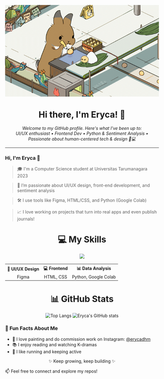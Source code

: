 <div align="center">
  <a href="https://github.com/erycaaaaa">
    <img 
      src="./assets/DYYM Family - Freelance artist in Chengdu, China.gif" 
      alt="Hello World, I'm eryca!" 
      width="800" 
      height="300"
    />
  </a>
</div>

<h1 align="center">Hi there, I'm Eryca! 👋</h1>

<p align="center">
  <em>Welcome to my GitHub profile. Here's what I've been up to:</em> <br>
  <em>UI/UX enthusiast • Frontend Dev • Python &amp; Sentiment Analysis • Passionate about human-centered tech &amp; design 🎨💻</em>
</p>

---

### Hi, I'm Eryca 👋

> 🎓 I'm a Computer Science student at Universitas Tarumanagara 2023  

> 🎨 I’m passionate about UI/UX design, front-end development, and sentiment analysis  

> 🛠️ I use tools like Figma, HTML/CSS, and Python (Google Colab)  

> 📈 I love working on projects that turn into real apps and even publish journals!


<h1 align="center">💻 My Skills</h1>
<p align="center">
  <a href="https://skillicons.dev">
    <img src="https://skillicons.dev/icons?i=figma,ai,html,css,js,python,dart,flutter" />
  </a>
</p>

<table align="center">
  <tr>
    <th>🎨 UI/UX Design</th>
    <th>💻 Frontend</th>
    <th>📊 Data Analysis</th>
  </tr>
  <tr align="center">
    <td>Figma</td>
    <td>HTML, CSS</td>
    <td>Python, Google Colab</td>
  </tr>
</table>


<h1 align="center">📊 GitHub Stats</h1>
<p align="center">
  <img width="23%" src="https://github-readme-stats.vercel.app/api/top-langs/?username=erycaaaaa&layout=compact&theme=default" alt="Top Langs" />
  <img width="30%" src="https://github-readme-stats.vercel.app/api?username=erycaaaaa&show_icons=true&theme=default" alt="Eryca's GitHub stats" />
</p>


### 💬 Fun Facts About Me

- 🎨 I love painting and do commission work on Instagram: [@erycadhm](https://instagram.com/erycadhm)
- 📚 I enjoy reading and watching K-dramas
- 🏃 I like running and keeping active


<p align="center">
  ✨ Keep growing, keep building ✨
</p>


📫 Feel free to connect and explore my repos!
